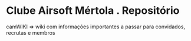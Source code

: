 # Clube Airsoft Mértola . Repositório

camWIKI => wiki com informações importantes a passar para convidados, recrutas e membros